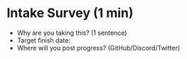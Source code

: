# Intake Survey (1 min)
- Why are you taking this? (1 sentence)
- Target finish date:
- Where will you post progress? (GitHub/Discord/Twitter)
